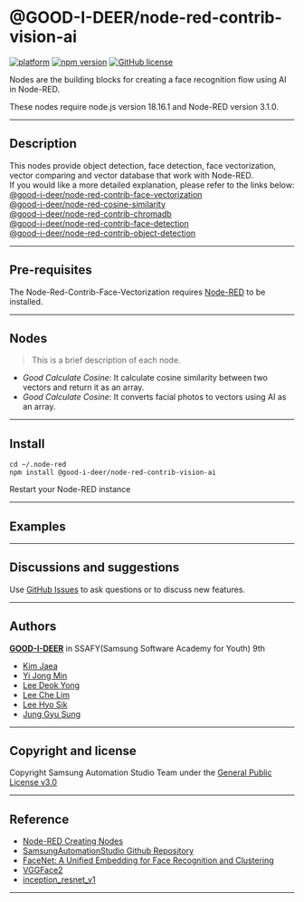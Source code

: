 # @GOOD-I-DEER/node-red-contrib-vision-ai

[![platform](https://img.shields.io/badge/platform-Node--RED-red)](https://nodered.org)
[![npm version](https://badge.fury.io/js/@good-i-deer%2Fnode-red-contrib-vision-ai.svg)](https://badge.fury.io/js/@good-i-deer%2Fnode-red-contrib-vision-ai)
[![GitHub license](https://img.shields.io/github/license/GOOD-I-DEER/node-red-contrib-vision-ai)](https://github.com/GOOD-I-DEER/node-red-contrib-vision-ai/blob/main/LICENSE)

Nodes are the building blocks for creating a face recognition flow using AI in Node-RED.

These nodes require node.js version 18.16.1 and Node-RED version 3.1.0.

<hr>

## Description

This nodes provide object detection, face detection, face vectorization, vector comparing and vector database that work with Node-RED.  
If you would like a more detailed explanation, please refer to the links below:  
[@good-i-deer/node-red-contrib-face-vectorization](https://www.npmjs.com/package/@good-i-deer/node-red-contrib-face-vectorization)  
[@good-i-deer/node-red-cosine-similarity](https://www.npmjs.com/package/@good-i-deer/node-red-contrib-cosine-similarity)  
[@good-i-deer/node-red-contrib-chromadb](https://badge.fury.io/js/@good-i-deer/node-red-contrib-chromadb)  
[@good-i-deer/node-red-contrib-face-detection](https://badge.fury.io/js/@good-i-deer/node-red-contrib-face-detection)  
[@good-i-deer/node-red-contrib-object-detection](https://badge.fury.io/js/@good-i-deer/node-red-contrib-object-detection)

<hr>

## Pre-requisites

The Node-Red-Contrib-Face-Vectorization requires [Node-RED](https://nodered.org) to be installed.

<hr>

## Nodes

> This is a brief description of each node.

- _Good Calculate Cosine_: It calculate cosine similarity between two vectors and return it as an array.
- _Good Calculate Cosine_: It converts facial photos to vectors using AI as an array.
<hr>

## Install

```
cd ~/.node-red
npm install @good-i-deer/node-red-contrib-vision-ai
```

Restart your Node-RED instance

<hr>

## Examples

<hr>

## Discussions and suggestions

Use [GitHub Issues](https://github.com/GOOD-I-DEER/node-red-contrib-vision-ai/issues) to ask questions or to discuss new features.

<hr>

## Authors

[**GOOD-I-DEER**](https://github.com/GOOD-I-DEER) in SSAFY(Samsung Software Academy for Youth) 9th

- [Kim Jaea](https://github.com/kimjaea)
- [Yi Jong Min](https://github.com/chickennight)
- [Lee Deok Yong](https://github.com/Gitgloo)
- [Lee Che Lim](https://github.com/leecr1215)
- [Lee Hyo Sik](https://github.com/hy06ix)
- [Jung Gyu Sung](https://github.com/ramaking)
<hr>

## Copyright and license

Copyright Samsung Automation Studio Team under the [General Public License v3.0](https://www.gnu.org/licenses/gpl-3.0)

<hr>

## Reference

- [Node-RED Creating Nodes](https://nodered.org/docs/creating-nodes/)
- [SamsungAutomationStudio Github Repository](https://github.com/Samsung/SamsungAutomationStudio)
- [FaceNet: A Unified Embedding for Face Recognition and Clustering](https://www.cv-foundation.org/openaccess/content_cvpr_2015/papers/Schroff_FaceNet_A_Unified_2015_CVPR_paper.pdf)
- [VGGFace2](https://paperswithcode.com/dataset/vggface2-1)
- [inception_resnet_v1](https://github.com/timesler/facenet-pytorch/blob/master/models/inception_resnet_v1.py)
<hr>
